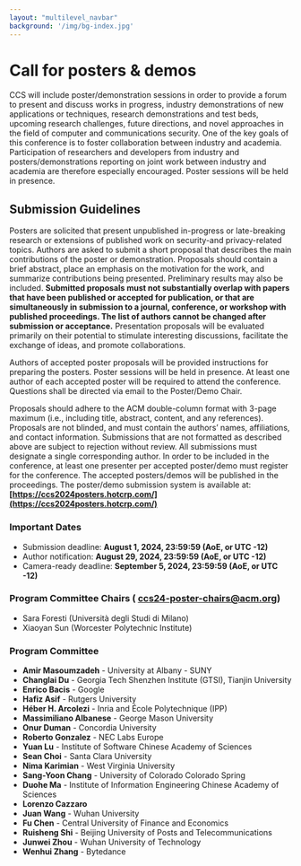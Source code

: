 ```yaml
---
layout: "multilevel_navbar"
background: '/img/bg-index.jpg'
---
```


# Call for posters & demos

CCS will include poster/demonstration sessions in order to provide a forum to present and discuss works in progress, industry demonstrations of new applications or techniques, research demonstrations and test beds, upcoming research challenges, future directions, and novel approaches in the field of computer and communications security. One of the key goals of this conference is to foster collaboration between industry and academia. Participation of researchers and developers from industry and posters/demonstrations reporting on joint work between industry and academia are therefore especially encouraged. Poster sessions will be held in presence.

## Submission Guidelines

Posters are solicited that present unpublished in-progress or late-breaking research or extensions of published work on security-and privacy-related topics. Authors are asked to submit a short proposal that describes the main contributions of the poster or demonstration. Proposals should contain a brief abstract, place an emphasis on the motivation for the work, and summarize contributions being presented. Preliminary results may also be included. **Submitted proposals must not substantially overlap with papers that have been published or accepted for publication, or that are simultaneously in submission to a journal, conference, or workshop with published proceedings. The list of authors cannot be changed after submission or acceptance.** Presentation proposals will be evaluated primarily on their potential to stimulate interesting discussions, facilitate the exchange of ideas, and promote collaborations.

Authors of accepted poster proposals will be provided instructions for preparing the posters. Poster sessions will be held in presence. At least one author of each accepted poster will be required to attend the conference. Questions shall be directed via email to the Poster/Demo Chair.

Proposals should adhere to the ACM double-column format with 3-page maximum (i.e., including title, abstract, content, and any references). Proposals are not blinded, and must contain the authors’ names, affiliations, and contact information. Submissions that are not formatted as described above are subject to rejection without review. All submissions must designate a single corresponding author. In order to be included in the conference, at least one presenter per accepted poster/demo must register for the conference. The accepted posters/demos will be published in the proceedings.
The poster/demo submission system is available at: **[https://ccs2024posters.hotcrp.com/](https://ccs2024posters.hotcrp.com/)**

### Important Dates

+ Submission deadline: **August 1, 2024, 23:59:59 (AoE, or UTC -12)**
+ Author notification: **August 29, 2024, 23:59:59 (AoE, or UTC -12)**
+ Camera-ready deadline: **September 5, 2024, 23:59:59 (AoE, or UTC -12)**

### Program Committee Chairs (<a href="mailto:ccs24-poster-chairs@acm.org"><i class="fa fa-envelope" aria-hidden="true"></i></a> ccs24-poster-chairs@acm.org)

+ Sara Foresti (Università degli Studi di Milano)
+ Xiaoyan Sun (Worcester Polytechnic Institute)

### Program Committee

- **Amir Masoumzadeh** - University at Albany - SUNY
- **Changlai Du** - Georgia Tech Shenzhen Institute (GTSI), Tianjin University
- **Enrico Bacis** - Google
- **Hafiz Asif** - Rutgers University
- **Héber H. Arcolezi** - Inria and École Polytechnique (IPP)
- **Massimiliano Albanese** - George Mason University
- **Onur Duman** - Concordia University
- **Roberto Gonzalez** - NEC Labs Europe
- **Yuan Lu** - Institute of Software Chinese Academy of Sciences
- **Sean Choi** - Santa Clara University
- **Nima Karimian** - West Virginia University
- **Sang-Yoon Chang** - University of Colorado Colorado Spring
- **Duohe Ma** - Institute of Information Engineering Chinese Academy of Sciences
- **Lorenzo Cazzaro**
- **Juan Wang** - Wuhan University
- **Fu Chen** - Central University of Finance and Economics
- **Ruisheng Shi** - Beijing University of Posts and Telecommunications
- **Junwei Zhou** - Wuhan University of Technology
- **Wenhui Zhang** - Bytedance

